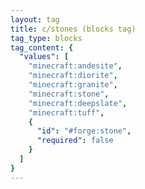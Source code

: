 ```yaml
---
layout: tag
title: c/stones (blocks tag)
tag_type: blocks
tag_content: {
  "values": [
    "minecraft:andesite",
    "minecraft:diorite",
    "minecraft:granite",
    "minecraft:stone",
    "minecraft:deepslate",
    "minecraft:tuff",
    {
      "id": "#forge:stone",
      "required": false
    }
  ]
}
---
```

